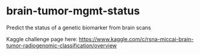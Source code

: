 # brain-tumor-mgmt-status
Predict the status of a genetic biomarker from brain scans


Kaggle challenge page here: https://www.kaggle.com/c/rsna-miccai-brain-tumor-radiogenomic-classification/overview

